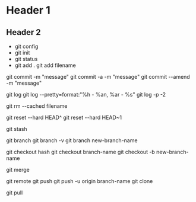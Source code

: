 # Header 1

## Header 2

- git config
- git init
- git status
- git add .
  git add filename

git commit -m "message"
git commit -a -m "message" <!-- git add + git commit -->
git commit --amend -m "message"

git log
git log --pretty=format:"%h - %an, %ar - %s"
git log -p -2

git rm --cached filename

git reset --hard HEAD^
git reset --hard HEAD~1

git stash

git branch
git branch -v
git branch new-branch-name

git checkout hash
git checkout branch-name
git checkout -b new-branch-name

git merge

git remote
git push
git push -u origin branch-name
git clone

git pull <!-- git fetch + git merge -->
